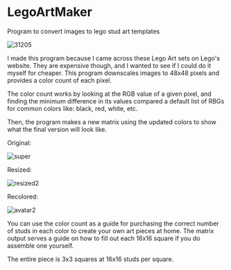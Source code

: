 # LegoArtMaker
Program to convert images to lego stud art templates

![31205](https://user-images.githubusercontent.com/60762514/167219992-03581341-27e2-440a-97a7-c8d3775f626b.png)

I made this program because I came across these Lego Art sets on Lego's website. 
They are expensive though, and I wanted to see if I could do it myself for cheaper.
This program downscales images to 48x48 pixels and provides a color count of each pixel. 

The color count works by looking at the RGB value of a given pixel, and finding the minimum difference in its values compared a default list of RBGs for common colors like: black, red, white, etc. 

Then, the program makes a new matrix using the updated colors to show what the final version will look like. 

Original:

![super](https://user-images.githubusercontent.com/60762514/167220110-ae10a301-37ad-4e42-85e4-08d6cc6b4f89.png)

Resized:

![resized2](https://user-images.githubusercontent.com/60762514/167220130-1fc0affd-7d80-47f4-9da9-6efb2b95d9bc.jpeg)

Recolored:

![avatar2](https://user-images.githubusercontent.com/60762514/167220145-bd809c36-a85a-451f-9227-8ba3f874101d.png)

You can use the color count as a guide for purchasing the correct number of studs in each color to create your own art pieces at home. 
The matrix output serves a guide on how to fill out each 16x16 square if you do assemble one yourself. 

The entire piece is 3x3 squares at 16x16 studs per square.

